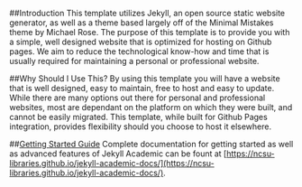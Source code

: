 ##Introduction
This template utilizes Jekyll, an open source static website generator, as well as a theme based largely off of the Minimal Mistakes theme by Michael Rose. The purpose of this template is to provide you with a simple, well designed website that is optimized for hosting on Github pages. We aim to reduce the technological know-how and time that is usually required for maintaining a personal or professional website.

##Why Should I Use This?
By using this template you will have a website that is well designed, easy to maintain, free to host and easy to update. While there are many options out there for personal and professional websites, most are dependant on the platform on which they were built, and cannot be easily migrated. This template, while built for Github Pages integration, provides flexibility should you choose to host it elsewhere.

##[Getting Started Guide](https://ncsu-libraries.github.io/jekyll-academic-docs/)
Complete documentation for getting started as well as advanced features of Jekyll Academic can be fount at [https://ncsu-libraries.github.io/jekyll-academic-docs/](https://ncsu-libraries.github.io/jekyll-academic-docs/).
